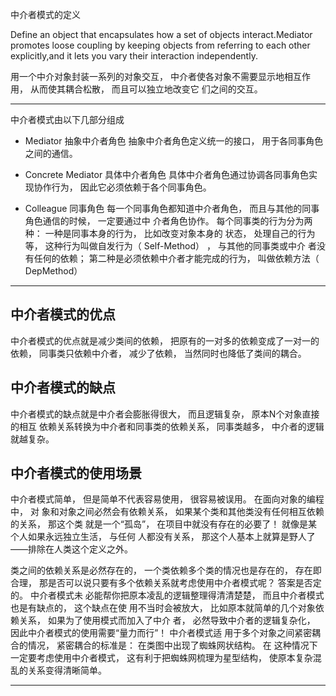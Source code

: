 中介者模式的定义

Define an object that encapsulates how a set of objects
interact.Mediator promotes loose coupling by keeping objects from referring to each other
explicitly,and it lets you vary their interaction independently.

用一个中介对象封装一系列的对象交互， 中介者使各对象不需要显示地相互作用， 从而使其耦合松散， 而且可以独立地改变它
们之间的交互。

---

中介者模式由以下几部分组成

* Mediator 抽象中介者角色
抽象中介者角色定义统一的接口， 用于各同事角色之间的通信。

* Concrete Mediator 具体中介者角色
具体中介者角色通过协调各同事角色实现协作行为， 因此它必须依赖于各个同事角色。

* Colleague 同事角色
每一个同事角色都知道中介者角色， 而且与其他的同事角色通信的时候， 一定要通过中
介者角色协作。 每个同事类的行为分为两种： 一种是同事本身的行为， 比如改变对象本身的
状态， 处理自己的行为等， 这种行为叫做自发行为（ Self-Method） ， 与其他的同事类或中介
者没有任何的依赖； 第二种是必须依赖中介者才能完成的行为， 叫做依赖方法（ DepMethod） 

---
## 中介者模式的优点
中介者模式的优点就是减少类间的依赖， 把原有的一对多的依赖变成了一对一的依赖，
同事类只依赖中介者， 减少了依赖， 当然同时也降低了类间的耦合。

## 中介者模式的缺点
中介者模式的缺点就是中介者会膨胀得很大， 而且逻辑复杂， 原本N个对象直接的相互
依赖关系转换为中介者和同事类的依赖关系， 同事类越多， 中介者的逻辑就越复杂。

## 中介者模式的使用场景

   中介者模式简单， 但是简单不代表容易使用， 很容易被误用。 在面向对象的编程中， 对
象和对象之间必然会有依赖关系， 如果某个类和其他类没有任何相互依赖的关系， 那这个类
就是一个“孤岛”， 在项目中就没有存在的必要了！ 就像是某个人如果永远独立生活， 与任何
人都没有关系， 那这个人基本上就算是野人了——排除在人类这个定义之外。

   类之间的依赖关系是必然存在的， 一个类依赖多个类的情况也是存在的， 存在即合理，
那是否可以说只要有多个依赖关系就考虑使用中介者模式呢？ 答案是否定的。 中介者模式未
必能帮你把原本凌乱的逻辑整理得清清楚楚， 而且中介者模式也是有缺点的， 这个缺点在使
用不当时会被放大， 比如原本就简单的几个对象依赖关系， 如果为了使用模式而加入了中介
者， 必然导致中介者的逻辑复杂化， 因此中介者模式的使用需要“量力而行”！ 中介者模式适
用于多个对象之间紧密耦合的情况， 紧密耦合的标准是： 在类图中出现了蜘蛛网状结构。 在
这种情况下一定要考虑使用中介者模式， 这有利于把蜘蛛网梳理为星型结构， 使原本复杂混
乱的关系变得清晰简单。

---

